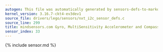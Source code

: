 ```yaml
---
autogen: This file was automatically generated by sensors-defs-to-markdown.py
kernel_version: 3.16.7-ckt4-ev3dev1
source_file: drivers/lego/sensors/nxt_i2c_sensor_defs.c
source_line: 299
title: mindsensors.com Gyro, MultiSensitivity Accelerometer and Compass (AbsoluteIMU(-A/C/G))
sensor_index: 33
---
```


{% include sensor.md %}
